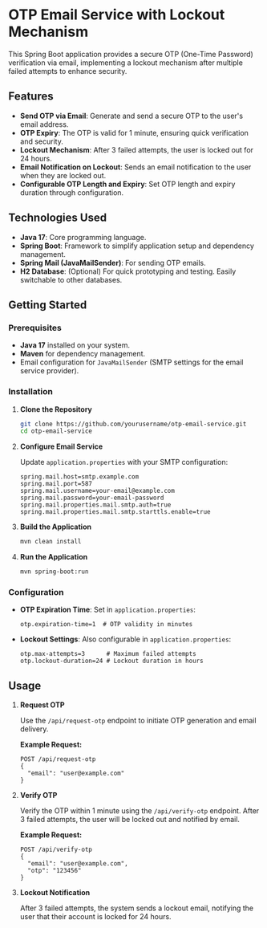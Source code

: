 
# OTP Email Service with Lockout Mechanism

This Spring Boot application provides a secure OTP (One-Time Password) verification via email, implementing a lockout mechanism after multiple failed attempts to enhance security.

## Features

- **Send OTP via Email**: Generate and send a secure OTP to the user's email address.
- **OTP Expiry**: The OTP is valid for 1 minute, ensuring quick verification and security.
- **Lockout Mechanism**: After 3 failed attempts, the user is locked out for 24 hours.
- **Email Notification on Lockout**: Sends an email notification to the user when they are locked out.
- **Configurable OTP Length and Expiry**: Set OTP length and expiry duration through configuration.
  
## Technologies Used

- **Java 17**: Core programming language.
- **Spring Boot**: Framework to simplify application setup and dependency management.
- **Spring Mail (JavaMailSender)**: For sending OTP emails.
- **H2 Database**: (Optional) For quick prototyping and testing. Easily switchable to other databases.

## Getting Started

### Prerequisites

- **Java 17** installed on your system.
- **Maven** for dependency management.
- Email configuration for `JavaMailSender` (SMTP settings for the email service provider).

### Installation

1. **Clone the Repository**

   ```bash
   git clone https://github.com/yourusername/otp-email-service.git
   cd otp-email-service
   ```

2. **Configure Email Service**

   Update `application.properties` with your SMTP configuration:

   ```properties
   spring.mail.host=smtp.example.com
   spring.mail.port=587
   spring.mail.username=your-email@example.com
   spring.mail.password=your-email-password
   spring.mail.properties.mail.smtp.auth=true
   spring.mail.properties.mail.smtp.starttls.enable=true
   ```

3. **Build the Application**

   ```bash
   mvn clean install
   ```

4. **Run the Application**

   ```bash
   mvn spring-boot:run
   ```

### Configuration

- **OTP Expiration Time**: Set in `application.properties`:

  ```properties
  otp.expiration-time=1  # OTP validity in minutes
  ```

- **Lockout Settings**: Also configurable in `application.properties`:

  ```properties
  otp.max-attempts=3      # Maximum failed attempts
  otp.lockout-duration=24 # Lockout duration in hours
  ```

## Usage

1. **Request OTP**

   Use the `/api/request-otp` endpoint to initiate OTP generation and email delivery.

   **Example Request:**

   ```http
   POST /api/request-otp
   {
     "email": "user@example.com"
   }
   ```

2. **Verify OTP**

   Verify the OTP within 1 minute using the `/api/verify-otp` endpoint. After 3 failed attempts, the user will be locked out and notified by email.

   **Example Request:**

   ```http
   POST /api/verify-otp
   {
     "email": "user@example.com",
     "otp": "123456"
   }
   ```

3. **Lockout Notification**

   After 3 failed attempts, the system sends a lockout email, notifying the user that their account is locked for 24 hours.

